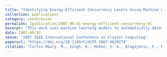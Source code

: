 ```yaml
---
title: "Identifying Energy-Efficient Concurrency Levels Using Machine Learning"
collection: publications
category: conferences
permalink: /publication/2007-09-01-energy-efficient-concurrency-ml
excerpt: "This work uses machine learning models to automatically determine energy-optimal concurrency levels for parallel workloads, improving performance-per-watt."
date: 2007-09-01
venue: "2007 IEEE International Conference on Cluster Computing"
paperurl: "https://doi.org/10.1109/CLUSTR.2007.4629274"
citation: "Curtis-Maury, M., Singh, K., McKee, S. A., Blagojevic, F., Nikolopoulos, D. S., de Supinski, B. R., & Schulz, M. (2007). \"Identifying Energy-Efficient Concurrency Levels Using Machine Learning.\" *Cluster 2007*, 488–495. https://doi.org/10.1109/CLUSTR.2007.4629274"
---
```

